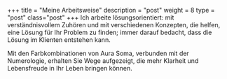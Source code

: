 +++
title = "Meine Arbeitsweise"
description = "post"
weight = 8
type = "post"
class="post"
+++
Ich arbeite lösungsorientiert: mit verständnisvollem Zuhören und mit verschiedenen Konzepten, die helfen, eine Lösung für Ihr Problem zu finden; immer darauf bedacht, dass die Lösung im Klienten entstehen kann.

Mit den Farbkombinationen von Aura Soma, verbunden mit der Numerologie, erhalten Sie Wege aufgezeigt, die mehr Klarheit und Lebensfreude in Ihr Leben bringen können.
